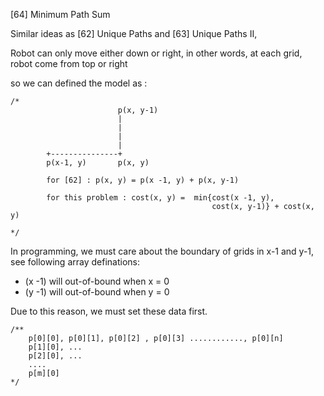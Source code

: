 [64] Minimum Path Sum

Similar ideas as [62] Unique Paths and [63] Unique Paths II, 

Robot can only move either down or right, in other words, at each grid, robot come from top or right

so we can defined the model as :

    /*
                            p(x, y-1)    
                            |    
                            |    
                            |   
                            |    
            +---------------+
            p(x-1, y)       p(x, y)                   
        
            for [62] : p(x, y) = p(x -1, y) + p(x, y-1)

            for this problem : cost(x, y) =  min{cost(x -1, y),
                                                 cost(x, y-1)} + cost(x, y)
             
    */

In programming, we must care about the boundary of grids in x-1 and y-1, see following array definations: 
  - (x -1) will out-of-bound when x = 0
  - (y -1) will out-of-bound when y = 0

Due to this reason, we must set these data first.

    /**
        p[0][0], p[0][1], p[0][2] , p[0][3] ............, p[0][n]
        p[1][0], ...
        p[2][0], ...
        ....
        p[m][0]
    */


